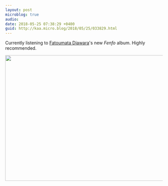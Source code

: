 ```yaml
---
layout: post
microblog: true
audio: 
date: 2018-05-25 07:38:29 +0400
guid: http://kaa.micro.blog/2018/05/25/033829.html
---
```

Currently listening to [Fatoumata Diawara](http://www.fatoumatadiawara.com)'s new _Fenfo_ album. Highly recommended.

<img src="http://www.kaa.bz/uploads/2018/c2e9cf7895.jpg" width="600" height="400" />
